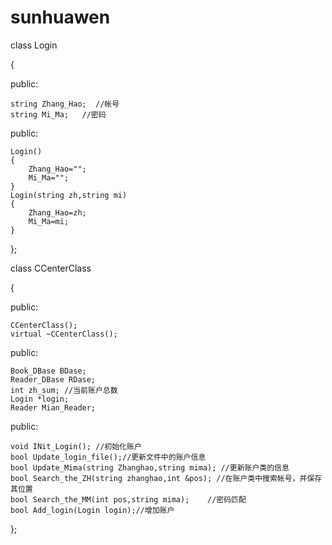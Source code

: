 # sunhuawen

class Login

{

public:

	string Zhang_Hao;  //帐号
	string Mi_Ma;   //密码
public:

	Login()
	{
		Zhang_Hao="";
		Mi_Ma="";
	}
	Login(string zh,string mi)
	{
		Zhang_Hao=zh;
		Mi_Ma=mi;
	}
};

class CCenterClass  

{

public:

	CCenterClass();
	virtual ~CCenterClass();
public:

	Book_DBase BDase;
	Reader_DBase RDase;
	int zh_sum; //当前账户总数
	Login *login;
	Reader Mian_Reader;
public:

	void INit_Login(); //初始化账户
	bool Update_login_file();//更新文件中的账户信息
	bool Update_Mima(string Zhanghao,string mima); //更新账户类的信息
	bool Search_the_ZH(string zhanghao,int &pos); //在账户类中搜索帐号，并保存其位置
	bool Search_the_MM(int pos,string mima);	//密码匹配
	bool Add_login(Login login);//增加账户
};

